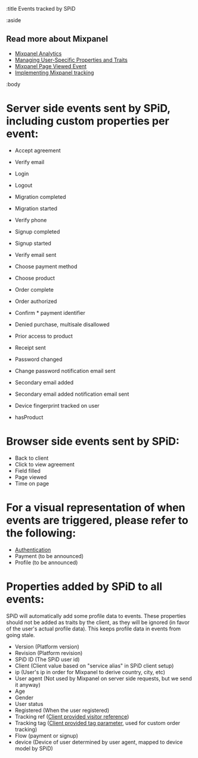 :title Events tracked by SPiD

:aside

## Read more about Mixpanel

- [Mixpanel Analytics](/mixpanel/analytics/)
- [Managing User-Specific Properties and Traits](/mixpanel/managing-properties-and-traits/)
- [Mixpanel Page Viewed Event](/mixpanel/page-viewed-event/)
- [Implementing Mixpanel tracking](/mixpanel/implementing-tracking/)

:body


# Server side events sent by SPiD, including custom properties per event:

- Accept agreement
- Verify email
- Login
- Logout
- Migration completed
- Migration started
- Verify phone
- Signup completed
- Signup started
- Verify email sent
- Choose payment method
- Choose product
- Order complete
- Order authorized
- Confirm * payment identifier
- Denied purchase, multisale disallowed
- Prior access to product
- Receipt sent
- Password changed
- Change password notification email sent
- Secondary email added
- Secondary email added notification email sent
- Device fingerprint tracked on user

- hasProduct


# Browser side events sent by SPiD:

- Back to client
- Click to view agreement
- Field filled
- Page viewed
- Time on page


# For a visual representation of when events are triggered, please refer to the following:

- [Authentication](https://docs.google.com/drawings/d/1ltS8Yqt3pgoD2ymTJwm66KRZLEFbJTdFJbC_d6i6DBw/edit?usp=sharing)
- Payment (to be announced)
- Profile (to be announced)


# Properties added by SPiD to all events:

SPiD will automatically add some profile data to events. These properties should
not be added as traits by the client, as they will be ignored (in favor of the
user's actual profile data). This keeps profile data in events from going stale.

- Version (Platform version)
- Revision (Platform revision)
- SPiD ID (The SPiD user id)
- Client (Client value based on "service alias" in SPiD client setup)
- ip (User's ip in order for Mixpanel to derive country, city, etc)
- User agent (Not used by Mixpanel on server side requests, but we send it anyway)
- Age
- Gender
- User status
- Registered (When the user registered)
- Tracking ref ([Client provided visitor reference](/tracking-parameters/))
- Tracking tag ([Client provided tag parameter](/tracking-parameters/), used for custom order tracking)
- Flow (payment or signup)
- device (Device of user determined by user agent, mapped to device model by SPiD)



